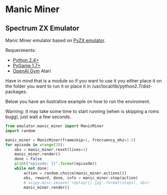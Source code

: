 # Manic Miner
## Spectrum ZX Emulator

Manic Miner emulator based on [PyZX emulator](http://www.pygame.org/project-PyZX-173-.html).

Requeriments:
- [Python 2.4+](https://www.python.org/downloads/)
- [PyGame 1.7+](http://www.pygame.org)
- [OpenAI Gym](https://gym.openai.com/) Atari 

Have in mind that is a module so if you want to use it you either place it on the folder you want to run it or place it in /usr/local/lib/python2.7/dist-packages.

Below you have an ilustrative example on how to run the enviroment.

Warning: It may take some time to start running (when is skipping a roms bugg), just wait a few seconds.

```python
from emulator.manic_miner import ManicMiner
import random

manic_miner = ManicMiner(frameskip=1, freccuency_mhz=3.5)
for episode in xrange(20):
	obs = manic_miner.reset(lives=1)
	manic_miner.render()
	done = False
	print("episode: {}".format(episode))
	while not done:
		action = random.choice(manic_miner.actions())
		obs, reward, done, info = manic_miner.step(action)
		# scipy.misc.imsave('replay/{}.jpg'.format(steps), obs)
		manic_miner.render()
```

